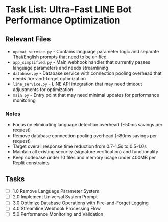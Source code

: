 # Task List: Ultra-Fast LINE Bot Performance Optimization

## Relevant Files

- `openai_service.py` - Contains language parameter logic and separate Thai/English prompts that need to be unified
- `app_simplified.py` - Main webhook handler that currently passes language parameters and needs streamlining
- `database.py` - Database service with connection pooling overhead that needs fire-and-forget optimization
- `line_service.py` - LINE API integration that may need timeout adjustments for optimization
- `main.py` - Entry point that may need minimal updates for performance monitoring

### Notes

- Focus on eliminating language detection overhead (~50ms savings per request)
- Remove database connection pooling overhead (~80ms savings per request)
- Target overall response time reduction from 0.7-1.5s to 0.5-1.0s
- Maintain all existing security (signature verification) and functionality
- Keep codebase under 10 files and memory usage under 400MB per Replit constraints

## Tasks

- [ ] 1.0 Remove Language Parameter System
- [ ] 2.0 Implement Universal System Prompt
- [ ] 3.0 Optimize Database Operations with Fire-and-Forget Logging
- [ ] 4.0 Streamline Webhook Processing Flow
- [ ] 5.0 Performance Monitoring and Validation